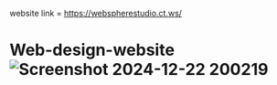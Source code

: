   website link = https://webspherestudio.ct.ws/ 
   # Web-design-website![Screenshot 2024-12-22 200219](https://github.com/user-attachments/assets/3e7e3e61-e29d-4080-a237-21401caa046e)
